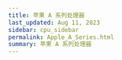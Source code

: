```yaml
---
title: 苹果 A 系列处理器
last_updated: Aug 11, 2023
sidebar: cpu_sidebar
permalink: Apple_A_Series.html
summary: 苹果 A 系列处理器
---
```


<script type="text/javascript">
    window.location = '/apple-chip/'
</script>